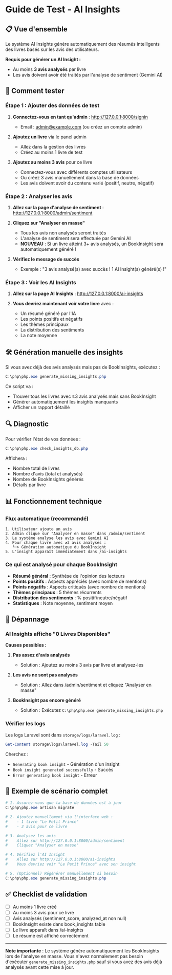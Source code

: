 # Guide de Test - AI Insights

## 📋 Vue d'ensemble

Le système AI Insights génère automatiquement des résumés intelligents des livres basés sur les avis des utilisateurs.

**Requis pour générer un AI Insight :**
- Au moins **3 avis analysés** par livre
- Les avis doivent avoir été traités par l'analyse de sentiment (Gemini AI)

## 🚀 Comment tester

### Étape 1 : Ajouter des données de test

1. **Connectez-vous en tant qu'admin** : http://127.0.0.1:8000/signin
   - Email : admin@example.com (ou créez un compte admin)

2. **Ajoutez un livre** via le panel admin
   - Allez dans la gestion des livres
   - Créez au moins 1 livre de test

3. **Ajoutez au moins 3 avis** pour ce livre
   - Connectez-vous avec différents comptes utilisateurs
   - Ou créez 3 avis manuellement dans la base de données
   - Les avis doivent avoir du contenu varié (positif, neutre, négatif)

### Étape 2 : Analyser les avis

1. **Allez sur la page d'analyse de sentiment** : http://127.0.0.1:8000/admin/sentiment

2. **Cliquez sur "Analyser en masse"**
   - Tous les avis non analysés seront traités
   - L'analyse de sentiment sera effectuée par Gemini AI
   - **NOUVEAU** : Si un livre atteint 3+ avis analysés, un BookInsight sera automatiquement généré !

3. **Vérifiez le message de succès**
   - Exemple : "3 avis analysé(s) avec succès ! 1 AI Insight(s) généré(s) !"

### Étape 3 : Voir les AI Insights

1. **Allez sur la page AI Insights** : http://127.0.0.1:8000/ai-insights

2. **Vous devriez maintenant voir votre livre** avec :
   - Un résumé généré par l'IA
   - Les points positifs et négatifs
   - Les thèmes principaux
   - La distribution des sentiments
   - La note moyenne

## 🛠️ Génération manuelle des insights

Si vous avez déjà des avis analysés mais pas de BookInsights, exécutez :

```powershell
C:\php\php.exe generate_missing_insights.php
```

Ce script va :
- Trouver tous les livres avec ≥3 avis analysés mais sans BookInsight
- Générer automatiquement les insights manquants
- Afficher un rapport détaillé

## 🔍 Diagnostic

Pour vérifier l'état de vos données :

```powershell
C:\php\php.exe check_insights_db.php
```

Affichera :
- Nombre total de livres
- Nombre d'avis (total et analysés)
- Nombre de BookInsights générés
- Détails par livre

## 📊 Fonctionnement technique

### Flux automatique (recommandé)

```
1. Utilisateur ajoute un avis
2. Admin clique sur "Analyser en masse" dans /admin/sentiment
3. Le système analyse les avis avec Gemini AI
4. Pour chaque livre avec ≥3 avis analysés :
   └─> Génération automatique du BookInsight
5. L'insight apparaît immédiatement dans /ai-insights
```

### Ce qui est analysé pour chaque BookInsight

- **Résumé général** : Synthèse de l'opinion des lecteurs
- **Points positifs** : Aspects appréciés (avec nombre de mentions)
- **Points négatifs** : Aspects critiqués (avec nombre de mentions)
- **Thèmes principaux** : 5 thèmes récurrents
- **Distribution des sentiments** : % positif/neutre/négatif
- **Statistiques** : Note moyenne, sentiment moyen

## 🐛 Dépannage

### AI Insights affiche "0 Livres Disponibles"

**Causes possibles :**

1. **Pas assez d'avis analysés**
   - Solution : Ajoutez au moins 3 avis par livre et analysez-les

2. **Les avis ne sont pas analysés**
   - Solution : Allez dans /admin/sentiment et cliquez "Analyser en masse"

3. **BookInsight pas encore généré**
   - Solution : Exécutez `C:\php\php.exe generate_missing_insights.php`

### Vérifier les logs

Les logs Laravel sont dans `storage/logs/laravel.log` :

```powershell
Get-Content storage\logs\laravel.log -Tail 50
```

Cherchez :
- `Generating book insight` - Génération d'un insight
- `Book insight generated successfully` - Succès
- `Error generating book insight` - Erreur

## 📝 Exemple de scénario complet

```powershell
# 1. Assurez-vous que la base de données est à jour
C:\php\php.exe artisan migrate

# 2. Ajoutez manuellement via l'interface web :
#    - 1 livre "Le Petit Prince"
#    - 3 avis pour ce livre

# 3. Analysez les avis
#    Allez sur http://127.0.0.1:8000/admin/sentiment
#    Cliquez "Analyser en masse"

# 4. Vérifiez l'AI Insight
#    Allez sur http://127.0.0.1:8000/ai-insights
#    Vous devriez voir "Le Petit Prince" avec son insight

# 5. (Optionnel) Régénérer manuellement si besoin
C:\php\php.exe generate_missing_insights.php
```

## ✅ Checklist de validation

- [ ] Au moins 1 livre créé
- [ ] Au moins 3 avis pour ce livre
- [ ] Avis analysés (sentiment_score, analyzed_at non null)
- [ ] BookInsight existe dans book_insights table
- [ ] Le livre apparaît dans /ai-insights
- [ ] Le résumé est affiché correctement

---

**Note importante** : Le système génère automatiquement les BookInsights lors de l'analyse en masse. Vous n'avez normalement pas besoin d'exécuter `generate_missing_insights.php` sauf si vous avez des avis déjà analysés avant cette mise à jour.
